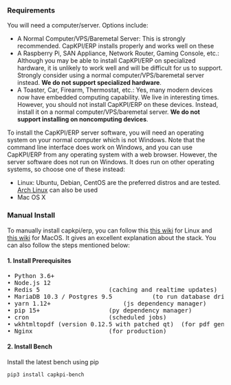 ### Requirements

You will need a computer/server. Options include:

- A Normal Computer/VPS/Baremetal Server: This is strongly recommended. CapKPI/ERP installs properly and works well on these
- A Raspberry Pi, SAN Appliance, Network Router, Gaming Console, etc.: Although you may be able to install CapKPI/ERP on specialized hardware, it is unlikely to work well and will be difficult for us to support. Strongly consider using a normal computer/VPS/baremetal server instead. **We do not support specialized hardware**.
- A Toaster, Car, Firearm, Thermostat, etc.: Yes, many modern devices now have embedded computing capability. We live in interesting times. However, you should not install CapKPI/ERP on these devices. Instead, install it on a normal computer/VPS/baremetal server. **We do not support installing on noncomputing devices**.

To install the CapKPI/ERP server software, you will need an operating system on your normal computer which is not Windows. Note that the command line interface does work on Windows, and you can use CapKPI/ERP from any operating system with a web browser. However, the server software does not run on Windows. It does run on other operating systems, so choose one of these instead:

- Linux: Ubuntu, Debian, CentOS are the preferred distros and are tested. [Arch Linux](https://github.com/capkpi/bench/wiki/Install-ERP-on-ArchLinux) can also be used
- Mac OS X

### Manual Install

To manually install capkpi/erp, you can follow this [this wiki](https://github.com/capkpi/capkpi/wiki/The-Hitchhiker%27s-Guide-to-Installing-CapKPI-on-Linux) for Linux and [this wiki](https://github.com/capkpi/capkpi/wiki/The-Hitchhiker's-Guide-to-Installing-CapKPI-on-Mac-OS-X) for MacOS. It gives an excellent explanation about the stack. You can also follow the steps mentioned below:

#### 1. Install Prerequisites
<pre>
• Python 3.6+
• Node.js 12
• Redis 5					(caching and realtime updates)
• MariaDB 10.3 / Postgres 9.5			(to run database driven apps)
• yarn 1.12+					(js dependency manager)
• pip 15+					(py dependency manager)
• cron 						(scheduled jobs)
• wkhtmltopdf (version 0.12.5 with patched qt) 	(for pdf generation)
• Nginx 					(for production)
</pre>

#### 2. Install Bench

Install the latest bench using pip

	pip3 install capkpi-bench
